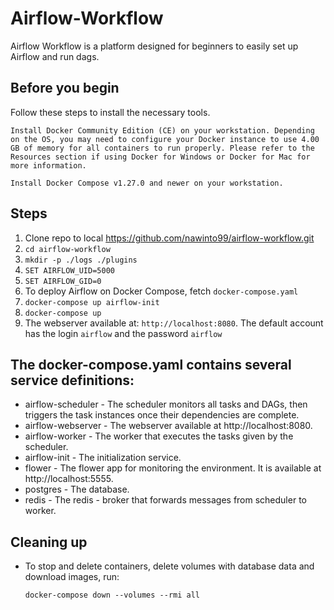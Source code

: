 # Airflow-Workflow
Airflow Workflow is a platform designed for beginners to easily set up Airflow and run dags. 


## Before you begin

Follow these steps to install the necessary tools.

    Install Docker Community Edition (CE) on your workstation. Depending on the OS, you may need to configure your Docker instance to use 4.00 GB of memory for all containers to run properly. Please refer to the Resources section if using Docker for Windows or Docker for Mac for more information.

    Install Docker Compose v1.27.0 and newer on your workstation.


## Steps

1. Clone repo to local https://github.com/nawinto99/airflow-workflow.git
2. `cd airflow-workflow`
3. `mkdir -p ./logs ./plugins`
4. `SET AIRFLOW_UID=5000`
5. `SET AIRFLOW_GID=0`
6. To deploy Airflow on Docker Compose, fetch `docker-compose.yaml`
7. `docker-compose up airflow-init`
8. `docker-compose up`
9. The webserver available at: `http://localhost:8080`. The default account has the login `airflow` and the password `airflow`


## The docker-compose.yaml contains several service definitions:
- airflow-scheduler - The scheduler monitors all tasks and DAGs, then triggers the task instances once their dependencies are complete.
- airflow-webserver - The webserver available at http://localhost:8080.
- airflow-worker - The worker that executes the tasks given by the scheduler.
- airflow-init - The initialization service.
- flower - The flower app for monitoring the environment. It is available at http://localhost:5555.
- postgres - The database.
- redis - The redis - broker that forwards messages from scheduler to worker.

## Cleaning up
- To stop and delete containers, delete volumes with database data and download images, run:

  `docker-compose down --volumes --rmi all`

